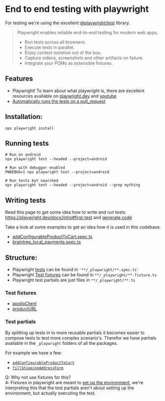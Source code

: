 # End to end testing with playwright

For testing we're using the excellent
[@playwright/test](https://playwright.dev/) library.

> Playwright enables reliable end-to-end testing for modern web apps.
>
> - Run tests across all browsers.
> - Execute tests in parallel.
> - Enjoy context isolation out of the box.
> - Capture videos, screenshots and other artifacts on failure.
> - Integrate your POMs as extensible fixtures.

## Features

- Playwright! To learn about what playwright is, there are excellent resources
  available on [playwright.dev](https://playwright.dev/) and
  [youtube](https://www.youtube.com/watch?v=_Jla6DyuEu4)
- [Automatically runs the tests on a pull_request](../../.github/workflows/playwright.yml)

## Installation:

```
npx playwright install
```

## Running tests

```
# Run on android
npx playwright test --headed --project=android

# Run with debugger enabled
PWDEBUG=1 npx playwright test --project=android

# Run tests byt searched
npx playwright test --headed --project=android --grep mything
```

## Writing tests

Read this page to get some idea how to write and run tests:
https://playwright.dev/docs/intro#first-test and
[generate code](https://playwright.dev/docs/cli#generate-code)

Take a look at some examples to get an idea how it is used in this codebase.

- [addConfigurableProductToCart.spec.ts](../../packages/magento-product-configurable/_playwright/addConfigurableProductToCart.spec.ts)
- [braintree_local_payments.spec.ts](../../packages/magento-payment-braintree/_playwright/braintree_local_payments.spec.ts)

## Structure:

- Playwright [tests](https://playwright.dev/docs/intro#first-test) can be found
  in `'**/_playwright/**.spec.ts'`
- Playwright [Test fixtures](https://playwright.dev/docs/test-fixtures) can be
  found in `**/_playwright/**.fixture.ts`
- Playwright test partials are just files in `**/_playwright/**.ts`

### Test fixtures

- [apolloClient](../../packages/graphql/_playwright/apolloClient.fixture.ts)
- [productURL](../../packages/magento-product/_playwright/productURL.fixture.ts)

### Test partials

By splitting up tests in to more reusable partials it becomes easier to compose
tests to test more complex scenario's. Therefor we have partials available in
the `_playwright` folders of all the packages.

For example we have a few:

- [`addConfigurableProductToCart`](../../packages/magento-product-configurable/_playwright/addConfigurableProductToCart.ts)
- [`fillShippingAddressForm`](../../packages/magento-cart-shipping-address/_playwright/fillShippingAddressForm.ts)

Q: Why not use fixtures for this?  
A: Fixtures in playwright are meant to
[set up the environment](https://playwright.dev/docs/test-fixtures#introduction-to-fixtures),
we're interpreting this that the test partials aren't about setting up the
environment, but actually executing the test.
